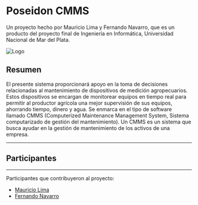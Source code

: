 # Poseidon CMMS
Un proyecto hecho por Mauricio Lima y Fernando Navarro, que es un producto del proyecto final de Ingeniería en Informática, Universidad Nacional de Mar del Plata.

![Logo](https://i.ibb.co/cNmHj0P/logo256.png)

## Resumen

El presente sistema proporcionará apoyo en la toma de decisiones relacionadas al mantenimiento de dispositivos de medición agropecuarios. Estos dispositivos se encargan de monitorear equipos en tiempo real para permitir al productor agrícola una mejor supervisión de sus equipos, ahorrando tiempo, dinero y agua. 
Se enmarca en el tipo de software llamado CMMS (Computerized Maintenance Management System, Sistema computarizado de gestión del mantenimiento). Un CMMS es un sistema que busca ayudar en la gestión de mantenimiento de los activos de una empresa. 

***

## Participantes
***
Participantes que contribuyeron al proyecto:
* [Mauricio Lima](https://github.com/NavarroFer) 
* [Fernando Navarro](https://github.com/mau-lima)



